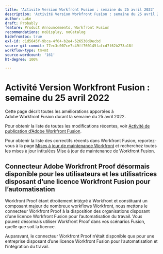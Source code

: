 ```yaml
---
title: 'Activité Version Workfront Fusion : semaine du 25 avril 2022'
description: 'Activité Version Workfront Fusion : semaine du 25 avril 2022'
author: Luke
draft: Probably
feature: Product Announcements, Workfront Fusion
recommendations: noDisplay, noCatalog
hidefromtoc: true
exl-id: c1d5645f-9bca-4f04-b2e4-526530d9ecbd
source-git-commit: 77ec3c007ce7c49ff760145fafcd7f62b273a18f
workflow-type: tm+mt
source-wordcount: '161'
ht-degree: 100%

---
```


# Activité Version Workfront Fusion : semaine du 25 avril 2022

Cette page décrit toutes les améliorations apportées à Adobe Workfront Fusion durant la semaine du 25 avril 2022.

Pour obtenir la liste de toutes les modifications récentes, voir [Activité de publication d’Adobe Workfront Fusion](/help/workfront-fusion/fusion-product-releases/fusion-release-activity.md).

Pour obtenir la liste des correctifs récents dans Workfront Fusion, reportez-vous à la page [Mises à jour de maintenance Workfront](https://experienceleague.adobe.com/docs/workfront-known-issues/releases/current-updates.html) et recherchez toutes les mises à jour intitulées Mise à jour de maintenance de Workfront Fusion.

## Connecteur Adobe Workfront Proof désormais disponible pour les utilisateurs et les utilisatrices disposant d’une licence Workfront Fusion pour l’automatisation

Workfront Proof étant étroitement intégré à Workfront et constituant un composant majeur de nombreux workflows Workfront, nous mettons le connecteur Workfront Proof à la disposition des organisations disposant d’une licence Workfront Fusion pour l’automatisation du travail. Vous pouvez désormais utiliser Workfront Proof dans vos scénarios Fusion, quelle que soit la licence.

Auparavant, le connecteur Workfront Proof n’était disponible que pour une entreprise disposant d’une licence Workfront Fusion pour l’automatisation et l’intégration du travail.
